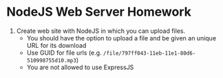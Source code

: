 # NodeJS Web Server Homework

1. Create web site with NodeJS in which you can upload files.
	* You should have the option to upload a file and be given an unique URL for its download
	* Use GUID for file urls (e.g. `/file/797ff043-11eb-11e1-80d6-510998755d10.mp3`)
	* You are not allowed to use ExpressJS
